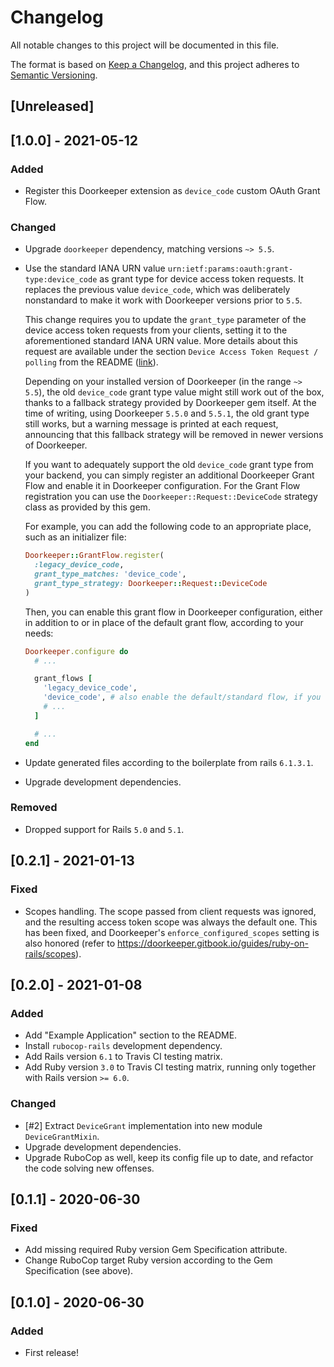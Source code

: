 # Changelog
All notable changes to this project will be documented in this file.

The format is based on [Keep a Changelog](https://keepachangelog.com/en/1.0.0/),
and this project adheres to [Semantic Versioning](https://semver.org/spec/v2.0.0.html).

## [Unreleased]

## [1.0.0] - 2021-05-12
### Added
- Register this Doorkeeper extension as `device_code` custom OAuth Grant Flow.

### Changed
- Upgrade `doorkeeper` dependency, matching versions `~> 5.5`.
- Use the standard IANA URN value `urn:ietf:params:oauth:grant-type:device_code`
  as grant type for device access token requests. It replaces the previous
  value `device_code`, which was deliberately nonstandard to make it work with
  Doorkeeper versions prior to `5.5`.

  This change requires you to update the `grant_type` parameter of the device
  access token requests from your clients, setting it to the aforementioned
  standard IANA URN value.
  More details about this request are available under the section
  `Device Access Token Request / polling` from the README
  ([link](https://github.com/exop-group/doorkeeper-device_authorization_grant#device-access-token-request--polling)).

  Depending on your installed version of Doorkeeper (in the range `~> 5.5`),
  the old `device_code` grant type value might still work out of the box,
  thanks to a fallback strategy provided by Doorkeeper gem itself.
  At the time of writing, using Doorkeeper `5.5.0` and `5.5.1`, the old grant
  type still works, but a warning message is printed at each request,
  announcing that this fallback strategy will be removed in newer
  versions of Doorkeeper.

  If you want to adequately support the old `device_code` grant type from
  your backend, you can simply register an additional Doorkeeper Grant Flow
  and enable it in Doorkeeper configuration. For the Grant Flow registration
  you can use the `Doorkeeper::Request::DeviceCode` strategy class as provided
  by this gem.

  For example, you can add the following code to an appropriate place, such
  as an initializer file:
  ```ruby
  Doorkeeper::GrantFlow.register(
    :legacy_device_code,
    grant_type_matches: 'device_code',
    grant_type_strategy: Doorkeeper::Request::DeviceCode
  )
  ```
  Then, you can enable this grant flow in Doorkeeper configuration, either
  in addition to or in place of the default grant flow, according to your needs:
  ```ruby
  Doorkeeper.configure do
    # ...

    grant_flows [
      'legacy_device_code',
      'device_code', # also enable the default/standard flow, if you want
      # ...
    ]

    # ...
  end
  ```
- Update generated files according to the boilerplate from rails `6.1.3.1`.
- Upgrade development dependencies.

### Removed
- Dropped support for Rails `5.0` and `5.1`. 

## [0.2.1] - 2021-01-13
### Fixed
- Scopes handling. The scope passed from client requests was ignored, and the
  resulting access token scope was always the default one. This has been fixed,
  and Doorkeeper's `enforce_configured_scopes` setting is also honored
  (refer to https://doorkeeper.gitbook.io/guides/ruby-on-rails/scopes).

## [0.2.0] - 2021-01-08
### Added
- Add "Example Application" section to the README.
- Install `rubocop-rails` development dependency.
- Add Rails version `6.1` to Travis CI testing matrix.
- Add Ruby version `3.0` to Travis CI testing matrix, running only together
  with Rails version `>= 6.0`.

### Changed
- [#2] Extract `DeviceGrant` implementation into new module `DeviceGrantMixin`.
- Upgrade development dependencies.
- Upgrade RuboCop as well, keep its config file up to date, and refactor the
  code solving new offenses.

## [0.1.1] - 2020-06-30
### Fixed
- Add missing required Ruby version Gem Specification attribute.
- Change RuboCop target Ruby version according to the Gem Specification (see above).

## [0.1.0] - 2020-06-30
### Added
- First release!
